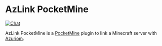 # AzLink PocketMine

[![Chat](https://img.shields.io/discord/625774284823986183?color=7289da&label=Discord&logo=discord&logoColor=fff&style=flat-square)](https://azuriom.com/discord)

AzLink PocketMine is a [PocketMine](https://pmmp.io/) plugin to link a Minecraft server with [Azuriom](https://azuriom.com/).
